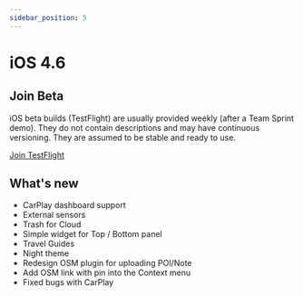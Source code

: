 ```yaml
---
sidebar_position: 5
---
```


# iOS 4.6 

## Join Beta

iOS beta builds (TestFlight) are usually provided weekly (after a Team Sprint demo). They do not contain descriptions and may have continuous versioning. They are assumed to be stable and ready to use.  

<div>
  <a class="button button--active" href="https://testflight.apple.com/join/7poGNCKy">Join TestFlight</a>
</div>


## What's new


- CarPlay dashboard support
- External sensors
- Trash for Cloud
- Simple widget for Top / Bottom panel
- Travel Guides
- Night theme
- Redesign OSM plugin for uploading POI/Note
- Add OSM link with pin into the Context menu
- Fixed bugs with CarPlay
